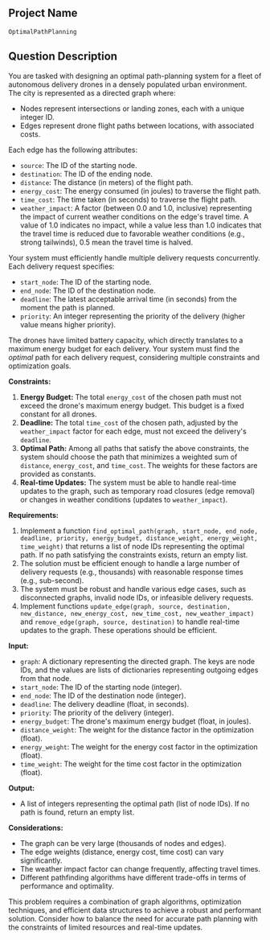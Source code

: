 ## Project Name

`OptimalPathPlanning`

## Question Description

You are tasked with designing an optimal path-planning system for a fleet of autonomous delivery drones in a densely populated urban environment. The city is represented as a directed graph where:

*   Nodes represent intersections or landing zones, each with a unique integer ID.
*   Edges represent drone flight paths between locations, with associated costs.

Each edge has the following attributes:

*   `source`: The ID of the starting node.
*   `destination`: The ID of the ending node.
*   `distance`: The distance (in meters) of the flight path.
*   `energy_cost`: The energy consumed (in joules) to traverse the flight path.
*   `time_cost`: The time taken (in seconds) to traverse the flight path.
*   `weather_impact`: A factor (between 0.0 and 1.0, inclusive) representing the impact of current weather conditions on the edge's travel time. A value of 1.0 indicates no impact, while a value less than 1.0 indicates that the travel time is reduced due to favorable weather conditions (e.g., strong tailwinds), 0.5 mean the travel time is halved.

Your system must efficiently handle multiple delivery requests concurrently. Each delivery request specifies:

*   `start_node`: The ID of the starting node.
*   `end_node`: The ID of the destination node.
*   `deadline`: The latest acceptable arrival time (in seconds) from the moment the path is planned.
*   `priority`: An integer representing the priority of the delivery (higher value means higher priority).

The drones have limited battery capacity, which directly translates to a maximum energy budget for each delivery. Your system must find the *optimal* path for each delivery request, considering multiple constraints and optimization goals.

**Constraints:**

1.  **Energy Budget:** The total `energy_cost` of the chosen path must not exceed the drone's maximum energy budget. This budget is a fixed constant for all drones.
2.  **Deadline:** The total `time_cost` of the chosen path, adjusted by the `weather_impact` factor for each edge, must not exceed the delivery's `deadline`.
3.  **Optimal Path:** Among all paths that satisfy the above constraints, the system should choose the path that minimizes a weighted sum of `distance`, `energy_cost`, and `time_cost`. The weights for these factors are provided as constants.
4.  **Real-time Updates:** The system must be able to handle real-time updates to the graph, such as temporary road closures (edge removal) or changes in weather conditions (updates to `weather_impact`).

**Requirements:**

1.  Implement a function `find_optimal_path(graph, start_node, end_node, deadline, priority, energy_budget, distance_weight, energy_weight, time_weight)` that returns a list of node IDs representing the optimal path. If no path satisfying the constraints exists, return an empty list.
2.  The solution must be efficient enough to handle a large number of delivery requests (e.g., thousands) with reasonable response times (e.g., sub-second).
3.  The system must be robust and handle various edge cases, such as disconnected graphs, invalid node IDs, or infeasible delivery requests.
4.  Implement functions `update_edge(graph, source, destination, new_distance, new_energy_cost, new_time_cost, new_weather_impact)` and `remove_edge(graph, source, destination)` to handle real-time updates to the graph. These operations should be efficient.

**Input:**

*   `graph`: A dictionary representing the directed graph. The keys are node IDs, and the values are lists of dictionaries representing outgoing edges from that node.
*   `start_node`: The ID of the starting node (integer).
*   `end_node`: The ID of the destination node (integer).
*   `deadline`: The delivery deadline (float, in seconds).
*   `priority`: The priority of the delivery (integer).
*   `energy_budget`: The drone's maximum energy budget (float, in joules).
*   `distance_weight`: The weight for the distance factor in the optimization (float).
*   `energy_weight`: The weight for the energy cost factor in the optimization (float).
*   `time_weight`: The weight for the time cost factor in the optimization (float).

**Output:**

*   A list of integers representing the optimal path (list of node IDs). If no path is found, return an empty list.

**Considerations:**

*   The graph can be very large (thousands of nodes and edges).
*   The edge weights (distance, energy cost, time cost) can vary significantly.
*   The weather impact factor can change frequently, affecting travel times.
*   Different pathfinding algorithms have different trade-offs in terms of performance and optimality.

This problem requires a combination of graph algorithms, optimization techniques, and efficient data structures to achieve a robust and performant solution.  Consider how to balance the need for accurate path planning with the constraints of limited resources and real-time updates.
